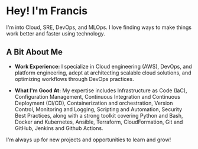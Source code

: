 # Hey! I'm Francis

I'm into Cloud, SRE, DevOps, and MLOps. I love finding ways to make things work better and faster using technology.

## A Bit About Me

-  **Work Experience:** I specialize in Cloud engineering (AWS), DevOps, and platform engineering, adept at architecting scalable cloud solutions, and optimizing workflows through DevOps practices.
  
-  **What I'm Good At:** My expertise includes Infrastructure as Code (IaC), Configuration Management, Continuous Integration and Continuous Deployment (CI/CD), Containerization and orchestration, Version Control, Monitoring and Logging, Scripting and Automation, Security Best Practices, along with a strong toolkit covering Python and Bash, Docker and Kubernetes, Ansible, Terraform, CloudFormation, Git and GitHub, Jenkins and Github Actions.

I'm always up for new projects and opportunities to learn and grow!
